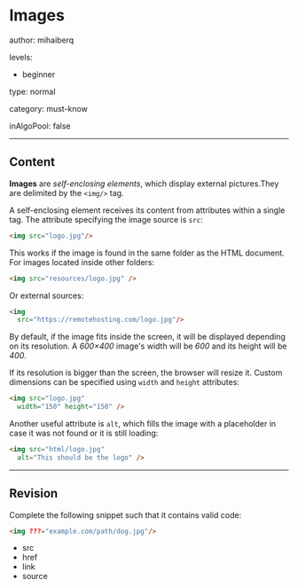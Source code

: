 # Images
author: mihaiberq

levels:

  - beginner

type: normal

category: must-know

inAlgoPool: false

---
## Content

**Images** are *self-enclosing elements*, which display external pictures.They are delimited by the `<img/>` tag.

A self-enclosing element receives its content from attributes within a single tag. The attribute specifying the image source is `src`:
```html
<img src="logo.jpg"/>
```
This works if the image is found in the same folder as the HTML document. For images located inside other folders:
```html
<img src="resources/logo.jpg" />
```
Or external sources:
```html
<img
  src="https://remotehosting.com/logo.jpg"/>
```
By default, if the image fits inside the screen, it will be displayed depending on its resolution. A *600×400* image's width will be *600* and its height will be *400*.

If its resolution is bigger than the screen, the browser will resize it. Custom dimensions can be specified using `width` and `height` attributes:
```html
<img src="logo.jpg"
  width="150" height="150" />
```
Another useful attribute is `alt`, which fills the image with a placeholder in case it was not found or it is still loading:
```html
<img src="html/logo.jpg"
  alt="This should be the logo" />
```
---
## Revision

Complete the following snippet such that it contains valid code:
```html
<img ???="example.com/path/dog.jpg"/>
```

* src
* href
* link
* source
